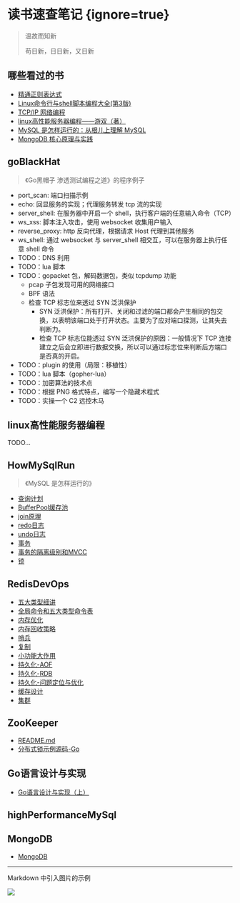 # 读书速查笔记 {ignore=true}

> 温故而知新
>
> 苟日新，日日新，又日新

## 哪些看过的书

- [精通正则表达式](/docs/others/noteOfProfessionalRegex.md)
- [Linux命令行与shell脚本编程大全(第3版)](./shell/noteFromBook.md)
- [TCP/IP 网络编程](/docs/tcpIp/tcpIpNetProgramming.md)
- [linux高性能服务器编程——游双（著）](/docs/linuxHighPerformance/README.md)
- [MySQL 是怎样运行的：从根儿上理解 MySQL](/docs/mysql/howMySqlRun/README.md)
- [MongoDB 核心原理与实践](/docs/mongoDB/README.md)

## goBlackHat

> 《Go黑帽子 渗透测试编程之道》的程序例子

- port_scan: 端口扫描示例
- echo: 回显服务的实现；代理服务转发 tcp 流的实现
- server_shell: 在服务器中开启一个 shell，执行客户端的任意输入命令（TCP）
- ws_xss: 脚本注入攻击，使用 websocket 收集用户输入
- reverse_proxy: http 反向代理，根据请求 Host 代理到其他服务
- ws_shell: 通过 websocket 与 server_shell 相交互，可以在服务器上执行任意 shell 命令
- TODO：DNS 利用
- TODO：lua 脚本
- TODO：gopacket 包，解码数据包，类似 tcpdump 功能
    - pcap 子包发现可用的网络接口
    - BPF 语法
    - 检查 TCP 标志位来透过 SYN 泛洪保护
        - SYN 泛洪保护：所有打开、关闭和过滤的端口都会产生相同的包交换，以表明该端口处于打开状态。主要为了应对端口探测，让其失去判断力。
        - 检查 TCP 标志位能透过 SYN 泛洪保护的原因：一般情况下 TCP 连接建立之后会立即进行数据交换，所以可以通过标志位来判断后方端口是否真的开启。
- TODO：plugin 的使用（局限：移植性）
- TODO：lua 脚本（gopher-lua）
- TODO：加密算法的技术点
- TODO：根据 PNG 格式特点，编写一个隐藏术程式
- TODO：实操一个 C2 远控木马


## linux高性能服务器编程


TODO...

## HowMySqlRun

> 《MySQL 是怎样运行的》

- [查询计划](./howMySqlRun/%E6%9F%A5%E8%AF%A2%E8%AE%A1%E5%88%92.md)
- [BufferPool缓存池](./howMySqlRun/BufferPool%E7%BC%93%E5%AD%98%E6%B1%A0.md)
- [join原理](./howMySqlRun/join%E5%8E%9F%E7%90%86.md)
- [redo日志](./howMySqlRun/redo%20%E6%97%A5%E5%BF%97.md)
- [undo日志](./howMySqlRun/undo%20%E6%97%A5%E5%BF%97.md)
- [事务](./howMySqlRun/%E4%BA%8B%E5%8A%A1.md)
- [事务的隔离级别和MVCC](./howMySqlRun/%E4%BA%8B%E5%8A%A1%E7%9A%84%E9%9A%94%E7%A6%BB%E7%BA%A7%E5%88%AB%E5%92%8CMVCC.md)
- [锁](./howMySqlRun/%E9%94%81.md)

## RedisDevOps

- [五大类型细讲](./redisDevOps/%E4%BA%94%E5%A4%A7%E7%B1%BB%E5%9E%8B%E7%BB%86%E8%AE%B2.md)
- [全局命令和五大类型命令表](./redisDevOps/%E5%85%A8%E5%B1%80%E5%91%BD%E4%BB%A4%E5%92%8C%E4%BA%94%E5%A4%A7%E7%B1%BB%E5%9E%8B%E5%91%BD%E4%BB%A4%E8%A1%A8.md)
- [内存优化](./redisDevOps/%E5%86%85%E5%AD%98%E4%BC%98%E5%8C%96.md)
- [内存回收策略](./redisDevOps/%E5%86%85%E5%AD%98%E5%9B%9E%E6%94%B6%E7%AD%96%E7%95%A5.md)
- [哨兵](./redisDevOps/%E5%93%A8%E5%85%B5.md)
- [复制](./redisDevOps/%E5%A4%8D%E5%88%B6.md)
- [小功能大作用](./redisDevOps/%E5%B0%8F%E5%8A%9F%E8%83%BD%E5%A4%A7%E4%BD%9C%E7%94%A8.md)
- [持久化-AOF](./redisDevOps/%E6%8C%81%E4%B9%85%E5%8C%96-AOF.md)
- [持久化-RDB](./redisDevOps/%E6%8C%81%E4%B9%85%E5%8C%96-RDB.md)
- [持久化-问题定位与优化](./redisDevOps/%E6%8C%81%E4%B9%85%E5%8C%96-%E9%97%AE%E9%A2%98%E5%AE%9A%E4%BD%8D%E4%B8%8E%E4%BC%98%E5%8C%96.md)
- [缓存设计](./redisDevOps/%E7%BC%93%E5%AD%98%E8%AE%BE%E8%AE%A1.md)
- [集群](./redisDevOps/%E9%9B%86%E7%BE%A4.md)

## ZooKeeper

- [README.md](./zookeeper/README.md)
- [分布式锁示例源码-Go](./zookeeper/src/main.go)

## Go语言设计与实现

- [Go语言设计与实现（上）](./goDesignAndImpl/go%E8%AF%AD%E8%A8%80%E8%AE%BE%E8%AE%A1%E4%B8%8E%E5%AE%9E%E7%8E%B0%EF%BC%88%E4%B8%8A%EF%BC%89.md)

## highPerformanceMySql

## MongoDB

- [MongoDB](./MongoDB/)

---

Markdown 中引入图片的示例

<img src='https://g.gravizo.com/svg?digraph G {label = "";labelloc = "t";Start -> Start [label="EC_Create (EC=ChannelEvt)"];Start -> UserAnswer [label=EC_Answer];Start -> FailEnd [label=EC_Hangup];UserAnswer -> UserAnswer [label=EC_Create];UserAnswer -> Talking [label=EC_Answer];UserAnswer -> FailEnd [label=EC_Hangup];Talking -> SuccEnd [label=FsEvtChannelHangup];}'/>
